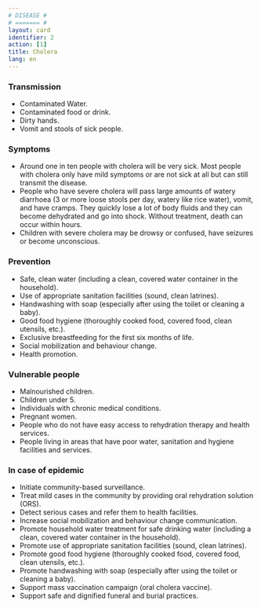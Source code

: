 ```yaml
---
# DISEASE #
# ======= #
layout: card
identifier: 2 
action: [1]
title: Cholera
lang: en
---
```


### Transmission

- Contaminated Water. 
- Contaminated food or drink. 
- Dirty hands. 
- Vomit and stools of sick people.

### Symptoms

- Around one in ten people with cholera will be very sick. Most people with cholera only have mild symptoms or are not sick at all but can still transmit the disease. 
- People who have severe cholera will pass large amounts of watery diarrhoea (3 or more loose stools per day, watery like rice water), vomit, and have cramps. They quickly lose a lot of body fluids and they can become dehydrated and go into shock. Without treatment, death can occur within hours. 
- Children with severe cholera may be drowsy or confused, have seizures or become unconscious.

### Prevention

- Safe, clean water (including a clean, covered water container in the household). 
- Use of appropriate sanitation facilities (sound, clean latrines). 
- Handwashing with soap (especially after using the toilet or cleaning a baby).
- Good food hygiene (thoroughly cooked food, covered food, clean utensils, etc.). 
- Exclusive breastfeeding for the first six months of life.
- Social mobilization and behaviour change. 
- Health promotion. 

### Vulnerable people

- Malnourished children. 
- Children under 5. 
- Individuals with chronic medical conditions. 
- Pregnant women. 
- People who do not have easy access to rehydration therapy and health services. 
- People living in areas that have poor water, sanitation and hygiene facilities and services. 

### In case of epidemic

- Initiate community-based surveillance. 
- Treat mild cases in the community by providing oral rehydration solution (ORS). 
- Detect serious cases and refer them to health facilities.
- Increase social mobilization and behaviour change communication.
- Promote household water treatment for safe drinking water (including a clean, covered water container in the household).
- Promote use of appropriate sanitation facilities (sound, clean latrines). 
- Promote good food hygiene (thoroughly cooked food, covered food, clean utensils, etc.). 
- Promote handwashing with soap (especially after using the toilet or cleaning a baby).
- Support mass vaccination campaign (oral cholera vaccine). 
- Support safe and dignified funeral and burial practices. 
